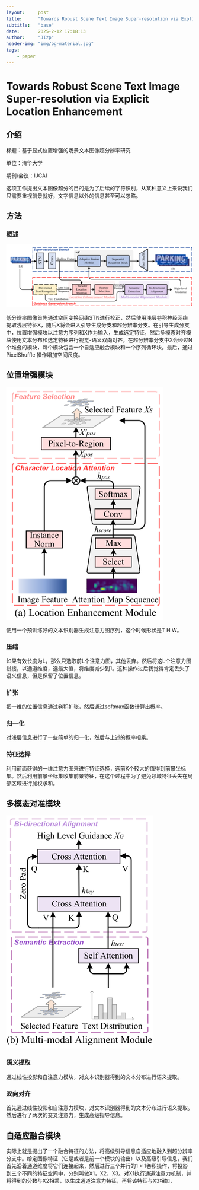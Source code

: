 ```yaml
---
layout:     post
title:      "Towards Robust Scene Text Image Super-resolution via Explicit Location Enhancement"
subtitle:   "base"
date:       2025-2-12 17:18:13
author:     "JIzp"
header-img: "img/bg-material.jpg"
tags:
    - paper
---
```


# Towards Robust Scene Text Image Super-resolution via Explicit Location Enhancement

## 介绍

标题：基于显式位置增强的场景文本图像超分辨率研究

单位：清华大学

期刊/会议：IJCAI

这项工作提出文本图像超分的目的是为了后续的字符识别，从某种意义上来说我们只需要重视前景就好，文字信息以外的信息甚至可以忽略。

## 方法

### 概述

![image-20250212163514630](/img/TTLEA.png)

低分辨率图像首先通过空间变换网络STN进行校正，然后使用浅层卷积神经网络提取浅层特征X，随后X将会进入引导生成分支和超分辨率分支。在引导生成分支中，位置增强模块以注意力序列和X作为输入，生成选定特征，然后多模态对齐模块使用文本分布和选定特征进行视觉-语义双向对齐。在超分辨率分支中X会经过N个堆叠的模块，每个模块包含一个自适应融合模块和一个序列循环块。最后，通过 PixelShuffle 操作增加空间尺度。

## 位置增强模块

![image-20250223125355882](/img/TTLEA01.png)

使用一个预训练好的文本识别器生成注意力图序列，这个时候形状是T H W。

### 压缩

如果有效长度为L，那么只选取前L个注意力图，其他丢弃。然后将这L个注意力图拼接，以通道维度，选最大值，将维度减少到1。这种操作过后我觉得肯定丢失了语义信息，但是保留了位置信息。

### 扩张

把一维的位置信息通过卷积扩张，然后通过softmax函数计算出概率。

### 归一化

对浅层信息进行了一些简单的归一化，然后与上述的概率相乘。

### 特征选择

利用前面获得的一维注意力图来进行特征选择，选前K个较大的值得到前景坐标集。然后利用前景坐标集收集前景特征，在这个过程中为了避免领域特征丢失在局部区域进行加权求和。

## 多模态对准模块

![image-20250223125440800](/img/TTLEA02.png)

### 语义提取

通过线性投影和自注意力模块，对文本识别器得到的文本分布进行语义提取。

### 双向对齐

首先通过线性投影和自注意力模块，对文本识别器得到的文本分布进行语义提取。然后进行了两次的交叉注意力，生成高级指导信息。

## 自适应融合模块

实际上就是提出了一个融合特征的方法，将高级引导信息自适应地融入到超分辨率分支中。给定图像特征（它是或者是前一个模块的输出）以及高级引导信息，我们首先沿着通道维度将它们连接起来，然后进行三个并行的1 × 1卷积操作，将投影到三个不同的特征空间中，分别叫做X1，X2，X3。对X1执行通道注意力机制，并将得到的分数与X2相乘，以生成通道注意力特征，再将该特征与X3相加，
